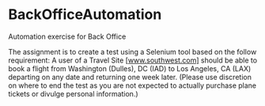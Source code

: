 # BackOfficeAutomation
Automation exercise for Back Office 

The assignment is to create a test using a Selenium tool based on the follow requirement:
A user of a Travel Site [www.southwest.com] should be able to book a flight from Washington (Dulles), DC (IAD) to Los Angeles, CA (LAX) departing on any date and returning one week later. (Please use discretion on where to end the test as you are not expected to actually purchase plane tickets or divulge personal information.)

